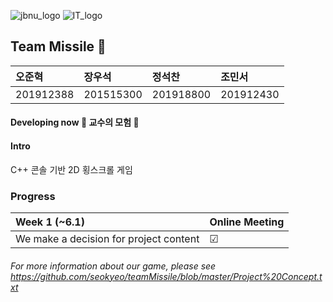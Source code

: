 ![jbnu_logo](https://user-images.githubusercontent.com/65169722/83265660-c2c8ee00-a1fc-11ea-8f67-d42cabce63a4.png) ![IT_logo](https://user-images.githubusercontent.com/65169722/83266051-4551ad80-a1fd-11ea-9776-3af3ad784981.PNG)


## Team Missile :rocket:
| 오준혁 | 장우석 | 정석찬 | 조민서 |
:------------ | :-------------| :-------------| :------------- |
| 201912388 | 201515300 | 201918800 |201912430 |


#### Developing now  :european_castle: 교수의 모험 :european_castle:

#### Intro 
C++ 콘솔 기반 2D 횡스크롤 게임
### Progress
|Week 1 (~6.1) | Online Meeting |
| :------------ | :---------- |
| We make a decision for project content | &#9745; |

###### For more information about our game, please see https://github.com/seokyeo/teamMissile/blob/master/Project%20Concept.txt
